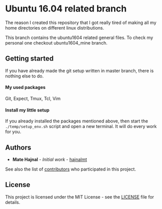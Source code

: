 # Ubuntu 16.04 related branch
The reason I created this repository that I got really tired of making all my
home directories on different linux distributions.

This branch contains the ubuntu1604 related general files. To check my personal
one checkout ubuntu1604_mine branch.

## Getting started
If you have already made the git setup written in master branch, there is
nothing else to do.

#### My used packages
Git, Expect, Tmux, Tcl, Vim

#### Install my little setup
If you already installed the packages mentioned above, then start the
<code>./temp/setup_env.sh</code>
script and open a new terminal. It will do every work for you.

## Authors
* **Mate Hajnal** - *Initial work* - [hajnalmt](https://github.com/hajnalmt)

See also the list of
[contributors](https://github.com/hajnalmt/home_dirs/graphs/contributors)
who participated in this project.

## License
This project is licensed under the MIT License - see the [LICENSE](LICENSE)
file for details.
